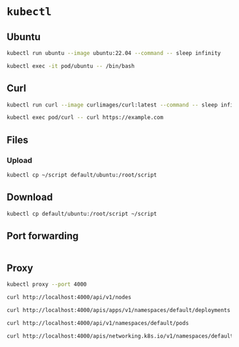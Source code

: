 # `kubectl`

## Ubuntu

```sh
kubectl run ubuntu --image ubuntu:22.04 --command -- sleep infinity
```

```sh
kubectl exec -it pod/ubuntu -- /bin/bash
```

## Curl

```sh
kubectl run curl --image curlimages/curl:latest --command -- sleep infinity
```

```sh
kubectl exec pod/curl -- curl https://example.com
```

## Files

### Upload

```sh
kubectl cp ~/script default/ubuntu:/root/script
```

## Download

```sh
kubectl cp default/ubuntu:/root/script ~/script
```

## Port forwarding

```sh

```

## Proxy

```sh
kubectl proxy --port 4000
```

```sh
curl http://localhost:4000/api/v1/nodes
```

```sh
curl http://localhost:4000/apis/apps/v1/namespaces/default/deployments
```

```sh
curl http://localhost:4000/api/v1/namespaces/default/pods
```

```sh
curl http://localhost:4000/apis/networking.k8s.io/v1/namespaces/default/ingresses
```

